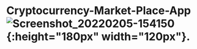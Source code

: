 # Cryptocurrency-Market-Place-App![Screenshot_20220205-154150](https://user-images.githubusercontent.com/89409701/152660680-b3b84846-5e11-4a1f-9a35-436f8bf46a12.png){:height="180px" width="120px"}.

